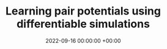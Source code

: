 ---
layout: post
title:  "Learning pair potentials using differentiable simulations"
date:   2022-09-16 00:00:00 +00:00
image:  images/2022-9-16-JCP2022.png
categories: research
authors: "Wujie Wang, <strong>Zhenghao Wu</strong>, Johannes Dietschreit, Rafael Gomez-Bombarelli"
#subtitle: "CCD 2017"
venue: "Journal of Chemical Physics"
arxiv: https://arxiv.org/abs/2209.07679
code: https://github.com/torchmd/mdgrad
---